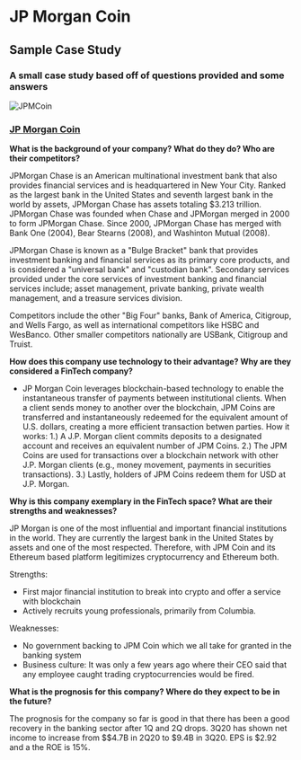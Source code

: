# JP Morgan Coin
## Sample Case Study 
### A small case study based off of questions provided and some answers 
![JPMCoin](JPMcoin.png)

### [JP Morgan Coin](https://www.jpmorgan.com/solutions/cib/news/digital-coin-payments)
**What is the background of your company? What do they do? Who are their competitors?**

JPMorgan Chase is an American multinational investment bank that also provides financial services and is headquartered in New Your City. Ranked as the largest bank in the United States and seventh largest bank in the world by assets, JPMorgan Chase has assets totaling $3.213 trillion. JPMorgan Chase was founded when Chase and JPMorgan merged in 2000 to form JPMorgan Chase. Since 2000, JPMorgan Chase has merged with Bank One (2004), Bear Stearns (2008), and Washinton Mutual (2008).

JPMorgan Chase is known as a "Bulge Bracket" bank that provides investment banking and financial services as its primary core products, and is considered a "universal bank" and "custodian bank". Secondary services provided under the core services of investment banking and financial services include; asset management, private banking, private wealth management, and a treasure services division.

Competitors include the other "Big Four" banks, Bank of America, Citigroup, and Wells Fargo, as well as international competitors like HSBC and WesBanco. Other smaller competitors nationally are USBank, Citigroup and Truist.

**How does this company use technology to their advantage? Why are they considered a FinTech company?** 
- JP Morgan Coin leverages blockchain-based technology to enable the instantaneous transfer of payments between institutional clients.
When a client sends money to another over the blockchain, JPM Coins are transferred and instantaneously redeemed for the equivalent amount of U.S. dollars, creating a more efficient transaction betwen parties.
How it works:
    1.) A J.P. Morgan client commits deposits to a designated account and receives an equivalent number of JPM Coins.
    2.) The JPM Coins are used for transactions over a blockchain network with other J.P. Morgan clients (e.g., money movement, payments in securities transactions).
    3.) Lastly, holders of JPM Coins redeem them for USD at J.P. Morgan.


**Why is this company exemplary in the FinTech space? What are their strengths and weaknesses?** 

JP Morgan is one of the most influential and important financial institutions in the world. They are currently the largest bank in the United States by assets and one of the most respected. Therefore, with JPM Coin and its Ethereum based platform legitimizes cryptocurrency and Ethereum both. 

Strengths: 
+ First major financial institution to break into crypto and offer a service with blockchain 
+ Actively recruits young professionals, primarily from Columbia. 

Weaknesses: 
+ No government backing to JPM Coin which we all take for granted in the banking system 
+ Business culture: It was only a few years ago where their CEO said that any employee caught trading cryptocurrencies would be fired. 

**What is the prognosis for this company? Where do they expect to be in the future?**

The prognosis for the company so far is good in that there has been a good recovery in the banking sector after 1Q and 2Q drops. 3Q20 has shown net income to increase from $$4.7B in 2Q20 to $9.4B in 3Q20. EPS is $2.92 and a the ROE is 15%.

